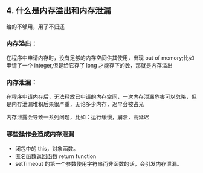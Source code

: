 ## 4. 什么是内存溢出和内存泄漏

给的不够用，用了不归还

### 内存溢出：

在程序中申请内存时，没有足够的内存空间供其使用，出现 out of memory;比如申请了一个 integer,但是给它存了 long 才能存下的数，那就是内存溢出

### 内存泄漏：

在程序申请内存后，无法释放已申请的内存空间，一次内存泄漏危害可以忽略，但是内存泄漏堆积后果很严重，无论多少内存，迟早会被占光

内存泄露会导致一系列问题，比如：运行缓慢，崩溃，高延迟

### 哪些操作会造成内存泄漏

- 闭包中的 this，对象函数。
- 匿名函数返回函数 return function
- setTimeout 的第一个参数使用字符串而非函数的话，会引发内存泄漏。
